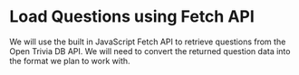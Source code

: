 # Load Questions using Fetch API

We will use the built in JavaScript Fetch API to retrieve questions from the Open Trivia DB API. We will need to convert the returned question data into the format we plan to work with.
